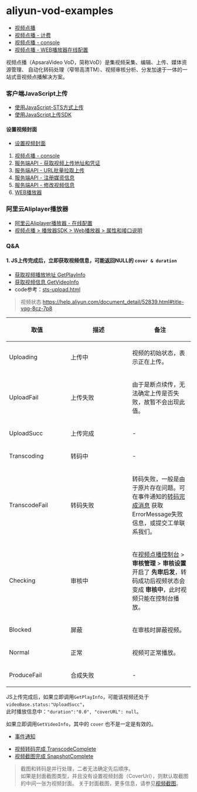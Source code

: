 # aliyun-vod-examples

+ [视频点播](https://help.aliyun.com/document_detail/61062.html)
+ [视频点播 - 计费](https://www.aliyun.com/price/product?/vod/detail#/vod/detail)
+ [视频点播 - console](https://vod.console.aliyun.com/overview#/overview)
+ [视频点播 - WEB播放器在线配置](https://player.alicdn.com/aliplayer/setting/setting.html)

视频点播（ApsaraVideo VoD，简称VoD）是集视频采集、编辑、上传、媒体资源管理、
自动化转码处理（窄带高清TM）、视频审核分析、分发加速于一体的一站式音视频点播解决方案。


### 客户端JavaScript上传
- [使用JavaScript-STS方式上传](https://help.aliyun.com/document_detail/65857.html)
- [使用JavaScript上传SDK](https://help.aliyun.com/document_detail/52204.html)

#### 设置视频封面
+ [设置视频封面](https://help.aliyun.com/document_detail/101153.html)

1. [视频点播 - console](https://vod.console.aliyun.com)
2. [服务端API - 获取视频上传地址和凭证](https://help.aliyun.com/document_detail/55407.html)
3. [服务端API - URL批量拉取上传](https://help.aliyun.com/document_detail/86311.html)
4. [服务端API - 注册媒资信息](https://help.aliyun.com/document_detail/124532.html)
5. [服务端API - 修改视频信息](https://help.aliyun.com/document_detail/52836.html)
6. [WEB播放器](https://player.alicdn.com/aliplayer/setting/setting.html)

### 阿里云Aliplayer播放器
+ [阿里云Aliplayer播放器 - 在线配置](https://player.alicdn.com/aliplayer/setting/setting.html)
+ [视频点播 > 播放器SDK > Web播放器 > 属性和接口说明](https://help.aliyun.com/document_detail/125572.html)

### Q&A
#### 1. JS上传完成后，立即获取视频信息，可能返回NULL的 `cover & duration`
- [获取视频播放地址 GetPlayInfo](https://help.aliyun.com/document_detail/56124.html)
- [获取视频信息 GetVideoInfo](https://help.aliyun.com/document_detail/52835.html)
- code参考：[sts-upload.html](src/main/resources/static/vod-upload-demo/sts-upload.html)

> 视频状态 https://help.aliyun.com/document_detail/52839.html#title-vqg-8cz-7p8
<table data-tag="table" id="table-lod-moz-2u4" class="table"><colgroup data-tag="colspec" colname="col1" colwidth="1*" id="colspec-2vo-wqc-142" copies="1" style="width:33.33333333333333%" colnum="1" class="colspec"></colgroup><colgroup data-tag="colspec" colname="col2" colwidth="1*" id="colspec-wwc-6gd-8l3" copies="1" style="width:33.33333333333333%" colnum="2" class="colspec"></colgroup><colgroup data-tag="colspec" colname="col3" colwidth="1*" id="colspec-j9q-qw5-wkq" copies="1" style="width:33.33333333333333%" colnum="3" class="colspec"></colgroup><thead data-tag="thead" id="thead-415-tmo-a2w" class="thead"><tr data-tag="row" id="row-6oo-2kj-skw"><th data-tag="entry" id="entry-pg3-d4o-noc" class="entry"><p id="p-al1-0ue-kay">取值</p></th><th data-tag="entry" id="entry-9g0-pnr-78j" class="entry"><p id="p-74h-gg4-c49">描述</p></th><th data-tag="entry" id="entry-cnt-qcg-g51" class="entry"><p id="p-nyj-5zx-h9d">备注</p></th></tr></thead><tbody data-tag="tbody" id="tbody-v8s-bqi-mkq" class="tbody" data-spm-anchor-id="a2c4g.11186623.2.i87.64a3119cFLwrsu"><tr data-tag="row" id="row-a61-kjc-3cf"><td data-tag="entry" id="entry-70h-qun-g31" class="entry"><p id="p-jc0-a9b-0tj">Uploading</p></td><td data-tag="entry" id="entry-nxs-mve-3a6" class="entry"><p id="p-1t3-0l7-xj9">上传中</p></td><td data-tag="entry" id="entry-7qz-k72-ukc" class="entry"><p id="p-xxr-kaj-mfu">视频的初始状态，表示正在上传。</p></td></tr><tr data-tag="row" id="row-3bq-eka-f30"><td data-tag="entry" id="entry-yxt-5ly-m1m" class="entry"><p id="p-pm0-yu1-uo2">UploadFail</p></td><td data-tag="entry" id="entry-xvr-ejw-9rc" class="entry"><p id="p-yo4-oiv-d90">上传失败</p></td><td data-tag="entry" id="entry-2qe-arg-vu7" class="entry"><p id="p-md2-yup-xo6">由于是断点续传，无法确定上传是否失败，故暂不会出现此值。</p></td></tr><tr data-tag="row" id="row-e3x-2am-3ac"><td data-tag="entry" id="entry-zbw-jyy-x9l" class="entry"><p id="p-m1w-652-q3j">UploadSucc</p></td><td data-tag="entry" id="entry-sci-42w-e0b" class="entry"><p id="p-g4p-day-dds">上传完成</p></td><td data-tag="entry" id="entry-qq1-3mf-icx" class="entry"><p id="p-hek-m2s-8ao">-</p></td></tr><tr data-tag="row" id="row-y77-kjg-e34"><td data-tag="entry" id="entry-0pq-x9v-mht" class="entry"><p id="p-qb6-048-1fv">Transcoding</p></td><td data-tag="entry" id="entry-27m-akq-rpe" class="entry"><p id="p-leb-oqr-i6f">转码中</p></td><td data-tag="entry" id="entry-t4c-6zz-nff" class="entry"><p id="p-6l8-s72-r3g">-</p></td></tr><tr data-tag="row" id="row-hqh-dpy-xgk"><td data-tag="entry" id="entry-fxd-pzt-zgz" class="entry"><p id="p-0th-crn-qk6">TranscodeFail</p></td><td data-tag="entry" id="entry-j13-ro2-iy7" class="entry"><p id="p-9ld-qy2-xu8">转码失败</p></td><td data-tag="entry" id="entry-ldg-fbo-raf" class="entry"><p id="p-heg-wbn-qv7">转码失败，一般是由于原片存在问题。可在事件通知的<span><a href="https://help.aliyun.com/document_detail/55638.html">转码完成消息</a></span> 获取ErrorMessage失败信息，或提交工单联系我们。</p></td></tr><tr data-tag="row" id="row-zdt-k58-h2i"><td data-tag="entry" id="entry-38u-4d9-47u" class="entry"><p id="p-ctl-rju-w6x">Checking</p></td><td data-tag="entry" id="entry-217-rxy-pib" class="entry"><p id="p-qsp-mtq-fp2">审核中</p></td><td data-tag="entry" id="entry-5u1-yqn-4ez" class="entry"><p id="p-qv9-7mf-qnu">在<span><a href="https://www.aliyun.com/product/vod?spm=5176.8142029.388261.421.78de76f4IhQkZa">视频点播控制台</a></span> &gt; <b data-tag="uicontrol" id="uicontrol-jz5-h7y-un9" class="uicontrol">审核管理</b> &gt; <b data-tag="uicontrol" id="uicontrol-097-4ln-ez2" class="uicontrol">审核设置</b> 开启了 <b data-tag="uicontrol" id="uicontrol-shg-rhp-07f" class="uicontrol">先审后发</b>，转码成功后视频状态会变成 <b data-tag="uicontrol" id="uicontrol-rjt-kr6-vvk" class="uicontrol">审核中</b>，此时视频只能在控制台播放。</p></td></tr><tr data-tag="row" id="row-82n-e6o-r1j"><td data-tag="entry" id="entry-qjg-tlb-53d" class="entry"><p id="p-fct-77n-pda">Blocked</p></td><td data-tag="entry" id="entry-gmm-en8-hfb" class="entry"><p id="p-i1b-uwt-dy1">屏蔽</p></td><td data-tag="entry" id="entry-v08-0ne-dc5" class="entry"><p id="p-ezu-fqb-ty5">在审核时屏蔽视频。</p></td></tr><tr data-tag="row" id="row-p50-273-teh"><td data-tag="entry" id="entry-0k1-be3-ro8" class="entry"><p id="p-34b-3rv-x27">Normal</p></td><td data-tag="entry" id="entry-ja4-j5q-x8c" class="entry"><p id="p-j5s-aej-dyz">正常</p></td><td data-tag="entry" id="entry-xhx-zgr-7im" class="entry"><p id="p-wq2-fbs-1ll">视频可正常播放。</p></td></tr><tr data-tag="row" id="row-00l-5tp-qjt"><td data-tag="entry" id="entry-61n-295-a24" class="entry"><p id="p-4d3-og8-bwu">ProduceFail</p></td><td data-tag="entry" id="entry-h5l-e03-5r6" class="entry"><p id="p-vkh-7v7-pp2">合成失败</p></td><td data-tag="entry" id="entry-enh-2e1-hxt" class="entry" data-spm-anchor-id="a2c4g.11186623.2.i88.64a3119cFLwrsu"><p id="p-o89-c1v-ypy" data-spm-anchor-id="a2c4g.11186623.2.i86.64a3119cFLwrsu">-</p></td></tr></tbody></table>


JS上传完成后，如果立即调用`GetPlayInfo`，可能该视频还处于`videoBase.status:"UploadSucc"`，  
此时播放信息中：`"duration":"0.0", "coverURL": null`。

如果立即调用`GetVideoInfo`，其中的 `cover` 也不是一定是有效的。

+ [事件通知](https://help.aliyun.com/document_detail/55627.htm)
- [视频转码完成 TranscodeComplete](https://help.aliyun.com/document_detail/55638.htm)
- [视频截图完成 SnapshotComplete](https://help.aliyun.com/document_detail/57337.htm)

> 截图和转码是并行处理，二者无法确定先后顺序。  
> 如果是封面截图类型，并且没有设置视频封面（CoverUrl），则默认取截图的中间一张为视频封面。
> 关于封面截图，更多信息，请参见[视频截图](https://help.aliyun.com/document_detail/99368.htm)。


